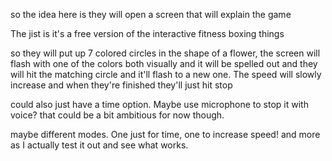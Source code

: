 so the idea here is they will open a screen that will explain the game

The jist is it's a free version of the interactive fitness boxing things

so they will put up 7 colored circles in the shape of a flower, the screen will flash with one of the colors both visually and it will be spelled out and they will hit the matching circle and it'll flash to a new one. The speed will slowly increase and when they're finished they'll just hit stop

could also just have a time option. Maybe use microphone to stop it with voice? that could be a bit ambitious for now though. 

maybe different modes. One just for time, one to increase speed! 
and more as I actually test it out and see what works.
